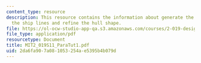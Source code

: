 ```yaml
---
content_type: resource
description: This resource contains the information about generate the hull, generate
  the ship lines and refine the hull shape.
file: https://ol-ocw-studio-app-qa.s3.amazonaws.com/courses/2-019-design-of-ocean-systems-spring-2011/2da6fa907a081053254ae5395b4b079d_MIT2_019S11_ParaTut1.pdf
file_type: application/pdf
resourcetype: Document
title: MIT2_019S11_ParaTut1.pdf
uid: 2da6fa90-7a08-1053-254a-e5395b4b079d
---
```

